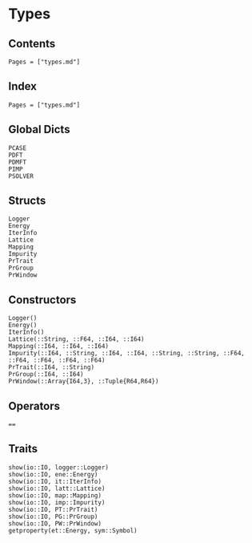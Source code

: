 # Types

## Contents

```@contents
Pages = ["types.md"]
```

## Index

```@index
Pages = ["types.md"]
```

## Global Dicts

```@docs
PCASE
PDFT
PDMFT
PIMP
PSOLVER
```

## Structs

```@docs
Logger
Energy
IterInfo
Lattice
Mapping
Impurity
PrTrait
PrGroup
PrWindow
```

## Constructors

```@docs
Logger()
Energy()
IterInfo()
Lattice(::String, ::F64, ::I64, ::I64)
Mapping(::I64, ::I64, ::I64)
Impurity(::I64, ::String, ::I64, ::I64, ::String, ::String, ::F64, ::F64, ::F64, ::F64, ::F64)
PrTrait(::I64, ::String)
PrGroup(::I64, ::I64)
PrWindow(::Array{I64,3}, ::Tuple{R64,R64})
```

## Operators

```@docs
==
```

## Traits

```@docs
show(io::IO, logger::Logger)
show(io::IO, ene::Energy)
show(io::IO, it::IterInfo)
show(io::IO, latt::Lattice)
show(io::IO, map::Mapping)
show(io::IO, imp::Impurity)
show(io::IO, PT::PrTrait)
show(io::IO, PG::PrGroup)
show(io::IO, PW::PrWindow)
getproperty(et::Energy, sym::Symbol)
```
